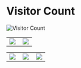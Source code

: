 # Visitor Count

 ![Visitor Count](https://profile-counter.glitch.me/yourancc/count.svg)

<table>
    <tr>
        <td >
            <center><img src="https://github-readme-stats.vercel.app/api?username=yourancc&show_icons=true&hide_border=true&theme=chartreuse-dark" ></center>
        </td>
        <td >
            <center><img src="https://github-profile-summary-cards.vercel.app/api/cards/profile-details?username=yourancc&theme=github_dark&show_icons=true" align="right" /></center>
        </td>
    </tr>
</table>


<table>
    <tr>
        <td >
            <center><img src="http://github-profile-summary-cards.vercel.app/api/cards/repos-per-language?username=yourancc&theme=vue" ></center>
        </td>
        <td >
            <center><img src="http://github-profile-summary-cards.vercel.app/api/cards/productive-time?username=yourancc&theme=github&utcOffset=8" align="right" /></center>
        </td>
        <td >
            <center><img src="http://github-profile-summary-cards.vercel.app/api/cards/most-commit-language?username=yourancc&theme=vue" align="right" /></center>
        </td>
    </tr>
</table>
